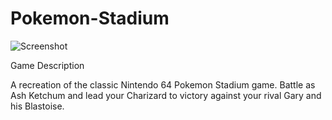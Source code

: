 # Pokemon-Stadium

![Screenshot]()

Game Description

A recreation of the classic Nintendo 64 Pokemon Stadium game. Battle as Ash Ketchum and lead your Charizard to victory against your rival Gary and his Blastoise. 
